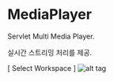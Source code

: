 # MediaPlayer


Servlet Multi Media Player.

실시간 스트리밍 처리를 제공.


[ Select Workspace ]
![alt tag](https://github.com/callakrsos/MediaPlayer/blob/master/Sample1.png)

